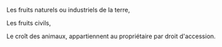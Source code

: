   
 Les fruits naturels ou industriels de la terre,  

  
 Les fruits civils,  

  
 Le croît des animaux, appartiennent au propriétaire par droit d'accession.  
